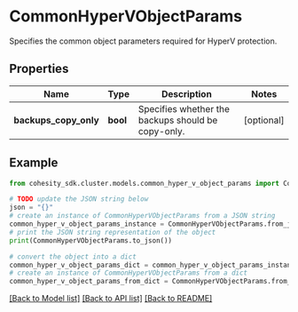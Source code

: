# CommonHyperVObjectParams

Specifies the common object parameters required for HyperV protection.

## Properties

Name | Type | Description | Notes
------------ | ------------- | ------------- | -------------
**backups_copy_only** | **bool** | Specifies whether the backups should be copy-only. | [optional] 

## Example

```python
from cohesity_sdk.cluster.models.common_hyper_v_object_params import CommonHyperVObjectParams

# TODO update the JSON string below
json = "{}"
# create an instance of CommonHyperVObjectParams from a JSON string
common_hyper_v_object_params_instance = CommonHyperVObjectParams.from_json(json)
# print the JSON string representation of the object
print(CommonHyperVObjectParams.to_json())

# convert the object into a dict
common_hyper_v_object_params_dict = common_hyper_v_object_params_instance.to_dict()
# create an instance of CommonHyperVObjectParams from a dict
common_hyper_v_object_params_from_dict = CommonHyperVObjectParams.from_dict(common_hyper_v_object_params_dict)
```
[[Back to Model list]](../README.md#documentation-for-models) [[Back to API list]](../README.md#documentation-for-api-endpoints) [[Back to README]](../README.md)


